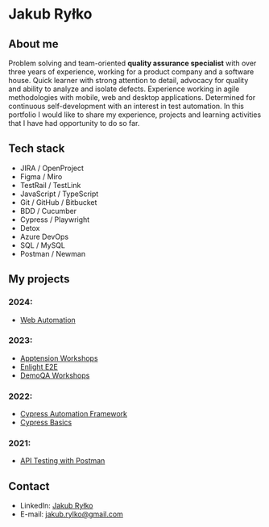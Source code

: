 # Jakub Ryłko

## About me
Problem solving and team-oriented **quality assurance specialist** with over three years of experience, working for a product company and a software house. Quick learner with strong attention to detail, advocacy for quality and ability to analyze and isolate defects. Experience working in agile methodologies with mobile, web and desktop applications. Determined for continuous self-development with an interest in test automation. In this portfolio I would like to share my experience, projects and learning activities that I have had opportunity to do so far.

## Tech stack
* JIRA / OpenProject
* Figma / Miro
* TestRail / TestLink
* JavaScript / TypeScript
* Git / GitHub / Bitbucket
* BDD / Cucumber
* Cypress / Playwright
* Detox
* Azure DevOps
* SQL / MySQL
* Postman / Newman

## My projects
### 2024:
* [Web Automation](https://github.com/jakubrylko/web-automation)
  
### 2023:
* [Apptension Workshops](https://github.com/jakubrylko/apptension-workshops)
* [Enlight E2E](https://github.com/jakubrylko/enlight-e2e)
* [DemoQA Workshops](https://github.com/jakubrylko/demoqa-workshops)

### 2022:
* [Cypress Automation Framework](https://github.com/jakubrylko/cypress-automation-framework)
* [Cypress Basics](https://github.com/jakubrylko/cypress-basics)

### 2021:
* [API Testing with Postman](https://github.com/jakubrylko/postman-api-testing)

<!--
* [SQL Queries](https://github.com/jakubrylko/sql-statements)
* [Selenium Basics with Java](https://github.com/jakubrylko/java-selenium-basics)
* [BDD - Java / Selenium / Cucumber](https://github.com/jakubrylko/java-selenium-cucumber)
-->

## Contact
* LinkedIn: [Jakub Ryłko](https://www.linkedin.com/in/jakubrylko)
* E-mail: jakub.rylko@gmail.com
